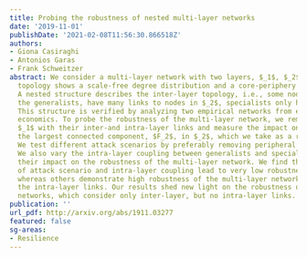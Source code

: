 ```yaml
---
title: Probing the robustness of nested multi-layer networks
date: '2019-11-01'
publishDate: '2021-02-08T11:56:30.866518Z'
authors:
- Giona Casiraghi
- Antonios Garas
- Frank Schweitzer
abstract: We consider a multi-layer network with two layers, $_1$, $_2$. Their intra-layer
  topology shows a scale-free degree distribution and a core-periphery structure.
  A nested structure describes the inter-layer topology, i.e., some nodes from $_1$,
  the generalists, have many links to nodes in $_2$, specialists only have a few.
  This structure is verified by analyzing two empirical networks from ecology and
  economics. To probe the robustness of the multi-layer network, we remove nodes from
  $_1$ with their inter-and intra-layer links and measure the impact on the size of
  the largest connected component, $F_2$, in $_2$, which we take as a robustness measure.
  We test different attack scenarios by preferably removing peripheral or core nodes.
  We also vary the intra-layer coupling between generalists and specialists, to study
  their impact on the robustness of the multi-layer network. We find that some combinations
  of attack scenario and intra-layer coupling lead to very low robustness values,
  whereas others demonstrate high robustness of the multi-layer network because of
  the intra-layer links. Our results shed new light on the robustness of bipartite
  networks, which consider only inter-layer, but no intra-layer links.
publication: ''
url_pdf: http://arxiv.org/abs/1911.03277
featured: false
sg-areas:
- Resilience
---
```

